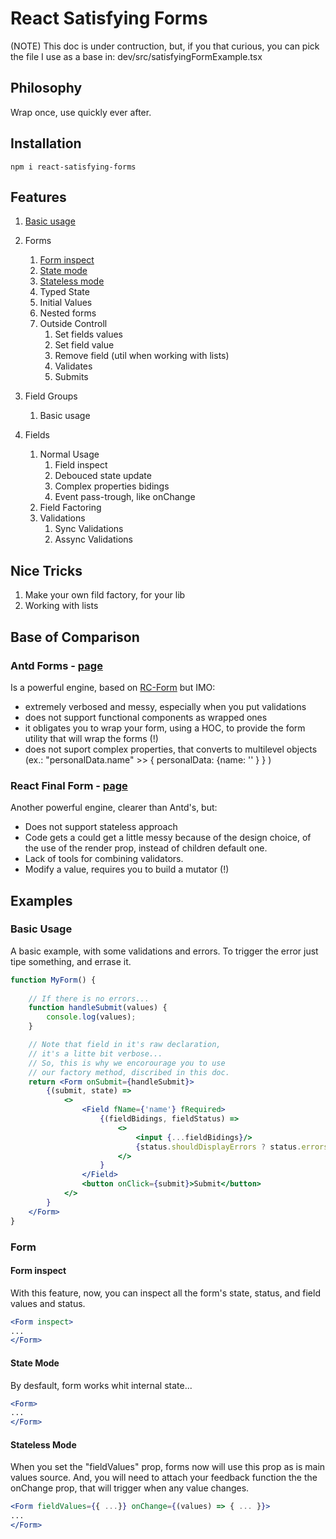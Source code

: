 # React Satisfying Forms
(NOTE) This doc is under contruction, but, if you that curious, you can pick the file I use as a base in: dev/src/satisfyingFormExample.tsx 

## Philosophy

Wrap once, use quickly ever after.

## Installation

` npm i react-satisfying-forms `

## Features

1. [Basic usage](#basic-usage)
1. Forms
    1. [Form inspect](#form-inspect)
    1. [State mode](#state-mode)
    1. [Stateless mode](#stateless-mode)
    1. Typed State
    1. Initial Values
    1. Nested forms
    1. Outside Controll
        1. Set fields values
        1. Set field value
        1. Remove field (util when working with lists)
        1. Validates
        1. Submits

1. Field Groups
    1. Basic usage

1. Fields
    1. Normal Usage
        1. Field inspect
        1. Debouced state update
        1. Complex properties bidings
        1. Event pass-trough, like onChange
    1. Field Factoring
    1. Validations
        1. Sync Validations
        1. Assync Validations

## Nice Tricks
1. Make your own fild factory, for your lib
1. Working with lists


## Base of Comparison

### Antd Forms - [page](https://ant.design/components/form/)
Is a powerful engine, based on [RC-Form](https://github.com/react-component/form) but IMO:

- extremely verbosed and messy, especially when you put validations
- does not support functional components as wrapped ones
- it obligates you to wrap your form, using a HOC, to provide the form utility that will wrap the forms (!)
- does not suport complex properties, that converts to multilevel objects (ex.: "personalData.name" >> { personalData: {name: '' } } )

### React Final Form - [page](https://github.com/final-form/react-final-form)

Another powerful engine, clearer than Antd's, but:
- Does not support stateless approach
- Code gets a could get a little messy because of the design choice, of the use of the render prop, instead of children default one.
- Lack of tools for combining validators.
- Modify a value, requires you to build a mutator (!)

## Examples
### Basic Usage
A basic example, with some validations and errors. To trigger the error just tipe something, and errase it.

```jsx
function MyForm() {
    
    // If there is no errors...
    function handleSubmit(values) {
        console.log(values);
    }

    // Note that field in it's raw declaration, 
    // it's a litte bit verbose... 
    // So, this is why we encorourage you to use 
    // our factory method, discribed in this doc.
    return <Form onSubmit={handleSubmit}>
        {(submit, state) => 
            <>
                <Field fName={'name'} fRequired>
                    {(fieldBidings, fieldStatus) => 
                        <>
                            <input {...fieldBidings}/>
                            {status.shouldDisplayErrors ? status.errors : ""}
                        </>
                    }
                </Field>
                <button onClick={submit}>Submit</button>
            </>
        }
    </Form>
}
```

### Form
#### Form inspect
With this feature, now, you can inspect all the form's state, status, and field values and status.

```jsx
<Form inspect>
...
</Form>
```

#### State Mode
By desfault, form works whit internal state...

```jsx
<Form>
...
</Form>
```

#### Stateless Mode
When you set the "fieldValues" prop, forms now will use this prop as is main values source. And, you will need to attach your feedback function the the onChange prop, that will trigger when any value changes.

```jsx
<Form fieldValues={{ ...}} onChange={(values) => { ... }}>
...
</Form>
```